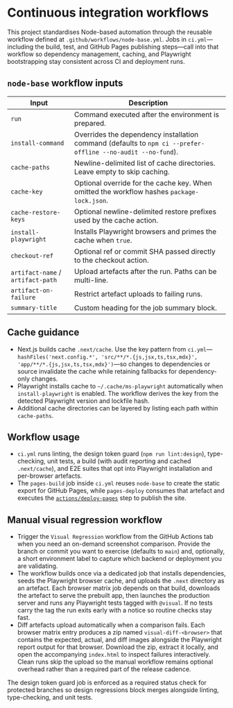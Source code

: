 # Continuous integration workflows

This project standardises Node-based automation through the reusable workflow defined at `.github/workflows/node-base.yml`. Jobs in `ci.yml`—including the build, test, and GitHub Pages publishing steps—call into that workflow so dependency management, caching, and Playwright bootstrapping stay consistent across CI and deployment runs.

## `node-base` workflow inputs

| Input | Description |
| --- | --- |
| `run` | Command executed after the environment is prepared. |
| `install-command` | Overrides the dependency installation command (defaults to `npm ci --prefer-offline --no-audit --no-fund`). |
| `cache-paths` | Newline-delimited list of cache directories. Leave empty to skip caching. |
| `cache-key` | Optional override for the cache key. When omitted the workflow hashes `package-lock.json`. |
| `cache-restore-keys` | Optional newline-delimited restore prefixes used by the cache action. |
| `install-playwright` | Installs Playwright browsers and primes the cache when `true`. |
| `checkout-ref` | Optional ref or commit SHA passed directly to the checkout action. |
| `artifact-name` / `artifact-path` | Upload artefacts after the run. Paths can be multi-line. |
| `artifact-on-failure` | Restrict artefact uploads to failing runs. |
| `summary-title` | Custom heading for the job summary block. |

## Cache guidance

- Next.js builds cache `.next/cache`. Use the key pattern from `ci.yml`—`hashFiles('next.config.*', 'src/**/*.{js,jsx,ts,tsx,mdx}', 'app/**/*.{js,jsx,ts,tsx,mdx}')`—so changes to dependencies or source invalidate the cache while retaining fallbacks for dependency-only changes.
- Playwright installs cache to `~/.cache/ms-playwright` automatically when `install-playwright` is enabled. The workflow derives the key from the detected Playwright version and lockfile hash.
- Additional cache directories can be layered by listing each path within `cache-paths`.

## Workflow usage

- `ci.yml` runs linting, the design token guard (`npm run lint:design`), type-checking, unit tests, a build (with audit reporting and cached `.next/cache`), and E2E suites that opt into Playwright installation and per-browser artefacts.
- The `pages-build` job inside `ci.yml` reuses `node-base` to create the static export for GitHub Pages, while `pages-deploy` consumes that artefact and executes the [`actions/deploy-pages`](https://github.com/actions/deploy-pages) step to publish the site.

## Manual visual regression workflow

- Trigger the `Visual Regression` workflow from the GitHub Actions tab when you need an on-demand screenshot comparison. Provide the branch or commit you want to exercise (defaults to `main`) and, optionally, a short environment label to capture which backend or deployment you are validating.
- The workflow builds once via a dedicated job that installs dependencies, seeds the Playwright browser cache, and uploads the `.next` directory as an artefact. Each browser matrix job depends on that build, downloads the artefact to serve the prebuilt app, then launches the production server and runs any Playwright tests tagged with `@visual`. If no tests carry the tag the run exits early with a notice so routine checks stay fast.
- Diff artefacts upload automatically when a comparison fails. Each browser matrix entry produces a zip named `visual-diff-<browser>` that contains the expected, actual, and diff images alongside the Playwright report output for that browser. Download the zip, extract it locally, and open the accompanying `index.html` to inspect failures interactively. Clean runs skip the upload so the manual workflow remains optional overhead rather than a required part of the release cadence.

The design token guard job is enforced as a required status check for protected branches so design regressions block merges alongside linting, type-checking, and unit tests.
